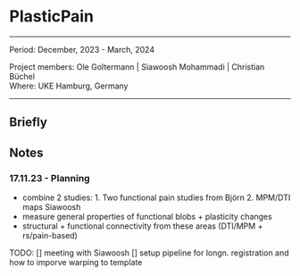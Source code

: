# PlasticPain

*** 
Period: December, 2023 - March, 2024 <br>

Project members: Ole Goltermann | Siawoosh Mohammadi | Christian Büchel <br>
Where: UKE Hamburg, Germany

***

## Briefly


## Notes

### 17.11.23 - Planning

- combine 2 studies: 1. Two functional pain studies from Björn 2. MPM/DTI maps Siawoosh
- measure general properties of functional blobs + plasticity changes
- structural + functional connectivity from these areas (DTI/MPM + rs/pain-based)
  
TODO:
[] meeting with Siawoosh
[] setup pipeline for longn. registration and how to imporve warping to template 



